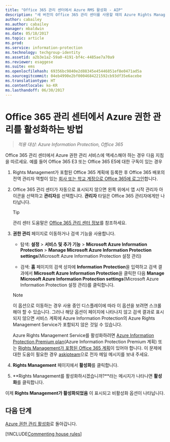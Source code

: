 ```yaml
---
title: "Office 365 관리 센터에서 Azure RMS 활성화 - AIP"
description: "새 버전의 Office 365 관리 센터를 사용할 때의 Azure Rights Management 서비스 활성화 지침을 제공합니다."
author: cabailey
ms.author: cabailey
manager: mbaldwin
ms.date: 05/18/2017
ms.topic: article
ms.prod: 
ms.service: information-protection
ms.technology: techgroup-identity
ms.assetid: a2b3e1a2-59a0-4191-bf4c-4485ae7a70a9
ms.reviewer: esaggese
ms.suite: ems
ms.openlocfilehash: 69356bc9840e2d88345e45446851ef8e0471ad5a
ms.sourcegitcommit: 04eb4990e2bf0004684221592cb93df35e6acebe
ms.translationtype: HT
ms.contentlocale: ko-KR
ms.lasthandoff: 06/30/2017
---
```

# <a name="how-to-activate-azure-rights-management-from-the-office-365-admin-center"></a>Office 365 관리 센터에서 Azure 권한 관리를 활성화하는 방법

>*적용 대상: Azure Information Protection, Office 365*

Office 365 관리 센터에서 Azure 권한 관리 서비스에 액세스해야 하는 경우 다음 지침을 따르세요. 예를 들어 Office 365 E3 또는 Office 365 E5에 대한 구독이 있는 경우

1. Rights Management가 포함된 Office 365 계획에 등록한 후 Office 365 배포의 전역 관리자 역할이 있는 [회사 또는 학교 계정으로 Office 365에 로그인](https://portal.office.com/)합니다.

2. Office 365 관리 센터가 자동으로 표시되지 않으면 왼쪽 위에서 앱 시작 관리자 아이콘을 선택하고 **관리자**를 선택합니다. **관리자** 타일은 Office 365 관리자에게만 나타납니다.

    > [!TIP]
    > 관리 센터 도움말은 [Office 365 관리 센터 정보](https://support.office.com/article/About-the-Office-365-Admin-Center-758befc4-0888-4009-9f14-0d147402fd23)를 참조하세요.

3. **권한 관리** 페이지로 이동하거나 검색 기능을 사용합니다.

    - 탐색: **설정** > **서비스 및 추가 기능** > **Microsoft Azure Information Protection** > **Manage Microsoft Azure Information Protection settings**(Microsoft Azure Information Protection 설정 관리)

    - 검색: **홈** 페이지의 검색 상자에 **Information Protection**을 입력하고 검색 결과에서 **Microsoft Azure Information Protection**을 클릭한 다음 **Manage Microsoft Azure Information Protection settings**(Microsoft Azure Information Protection 설정 관리)를 클릭합니다. 
    
    > [!NOTE]
    >이 옵션으로 이동하는 경우 사용 중인 디스플레이에 따라 이 옵션을 보려면 스크롤해야 할 수 있습니다. 그러나 해당 옵션이 페이지에 나타나지 않고 검색 결과로 표시되지 않으면 서비스 계획에 Azure Information Protection의 Azure Rights Management Service가 포함되지 않은 것일 수 있습니다.
    >
    >Azure Rights Management Service를 활성화하려면 [Azure Information Protection Premium plan](https://www.microsoft.com/cloud-platform/azure-information-protection-pricing)(Azure Information Protection Premium 계획) 또는 [Rights Management가 포함된 Office 365 계획](http://download.microsoft.com/download/E/C/F/ECF42E71-4EC0-48FF-AA00-577AC14D5B5C/Azure_Information_Protection_licensing_datasheet_EN-US.pdf)이 있어야 합니다. 이 문제에 대한 도움이 필요한 경우 [askipteam](mailto:askipteam?subject=I%20cannot%20activate%20RMS)으로 전자 메일 메시지를 보내 주세요.

4. **Rights Management** 페이지에서 **활성화**를 클릭합니다.

5. **Rights Management를 활성화하시겠습니까?**라는 메시지가 나타나면 **활성화**를 클릭합니다.

이제 **Rights Management가 활성화되었음** 이 표시되고 비활성화 옵션이 나타납니다.


## <a name="next-steps"></a>다음 단계
[Azure 권한 관리 활성화](activate-service.md)로 돌아갑니다.

[!INCLUDE[Commenting house rules](../includes/houserules.md)]
